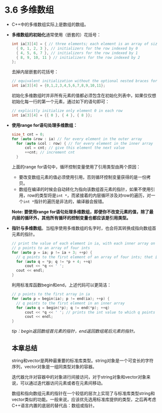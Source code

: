# 3.6 多维数组

- C++中的多维数组实际上是数组的数组。

- **多维数组的初始化**通常使用（嵌套的）花括号：

  ```c++
  int ia[3][4] = { // three elements; each element is an array of size 4
  	{ 0, 1, 2, 3 }, // initializers for the row indexed by 0
  	{ 4, 5, 6, 7 }, // initializers for the row indexed by 1
  	{ 8, 9, 10, 11 } // initializers for the row indexed by 2
  };
  ```

  去掉内层嵌套的花括号：

  ```c++
  // equivalent initialization without the optional nested braces for each row
  int ia[3][4] = {0,1,2,3,4,5,6,7,8,9,10,11};
  ```

  初始化多维数组时并非所有元素的值都必须包含在初始化列表中，如果仅仅想初始化每一行的第一个元素，通过如下的语句即可：

  ```c++
  // explicitly initialize only element 0 in each row
  int ia[3][4] = {{ 0 }, { 4 }, { 8 }};
  ```

- **使用range for语句处理多维数组：**

  ```c++
  size_t cnt = 0;
  for (auto &row : ia) // for every element in the outer array
  	for (auto &col : row) { // for every element in the inner array
  		col = cnt; // give this element the next value
  		++cnt; // increment cnt
  	}
  ```

  上面的range for语句中，循环控制变量使用了引用类型由两个原因：

  - 要改变数组元素的值必须使用引用，否则循环控制变量获得的是一份拷贝。
  - 数组在编译的时候会自动转化为指向该数组首元素的指针，如果不使用引用，row的类型将是`int *`，而紧接着的内层循环涉及对row的遍历，对一个`int *`指针的遍历是非法的，编译器会报错。

  **Note: 要使用range for语句处理多维数组，即便你不改变元素的值，除了最内层的循环外，其他所有循环的控制变量也都应该是引用类型。**

- **指针与多维数组**。当程序使用多维数组的名字时，也会将其转换成指向数组首元素的指针。

  ```c++
  // print the value of each element in ia, with each inner array on its own line
  // p points to an array of four ints
  for (auto p = ia; p != ia + 3; ++p) {
  	// q points to the first element of an array of four ints; that is, q points to an int
  	for (auto q = *p; q != *p + 4; ++q)
  		cout << *q << ' ';
  	cout << endl;
  }
  ```

  利用标准库函数begin和end，上述代码可以更简洁：

  ```c++
  // p points to the first array in ia
  for (auto p = begin(ia); p != end(ia); ++p) {
  	// q points to the first element in an inner array
  	for (auto q = begin(*p); q != end(*p); ++q)
  		cout << *q << ' '; // prints the int value to which q points
  		cout << endl;
  }
  ```

  *tip：begin返回数组首元素的指针，end返回数组尾后元素的指针。*

  

  ## 本章总结

  string和vector是两种最重要的标准库类型。string对象是一个可变长的字符序列，vector对象是一组同类型对象的容器。

  迭代器允许对容器中的对象进行间接访问，对于string对象和vector对象来说，可以通过迭代器访问元素或者在元素间移动。

  数组和指向数组元素的指针在一个较低的层次上实现了与标准库类型string和vector类似的功能。一般来说，应该优先选用标准库提供的类型，之后再考虑C++语言内置的底层的替代品：数组或指针。

  

  